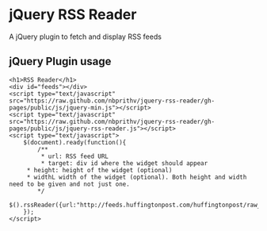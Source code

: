 jQuery RSS Reader
=================

A jQuery plugin to fetch and display RSS feeds

jQuery Plugin usage
-------------------

```
<h1>RSS Reader</h1>
<div id="feeds"></div>
<script type="text/javascript" src="https://raw.github.com/nbprithv/jquery-rss-reader/gh-pages/public/js/jquery-min.js"></script>
<script type="text/javascript" src="https://raw.github.com/nbprithv/jquery-rss-reader/gh-pages/public/js/jquery-rss-reader.js"></script>
<script type="text/javascript">
	$(document).ready(function(){
		/**
		 * url: RSS feed URL
		 * target: div id where the widget should appear
     * height: height of the widget (optional)
     * widthL width of the widget (optional). Both height and width need to be given and not just one.
		*/
		$().rssReader({url:"http://feeds.huffingtonpost.com/huffingtonpost/raw_feed",target:"feeds",height:"600px",width:"800px"});
	});
</script>

```
